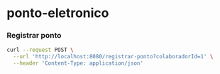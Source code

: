 # ponto-eletronico

### Registrar ponto
```bash
curl --request POST \
  --url 'http://localhost:8080/registrar-ponto?colaboradorId=1' \
  --header 'Content-Type: application/json'
```